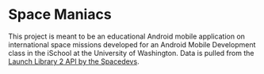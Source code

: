# Space Maniacs
This project is meant to be an educational Android mobile application on international space missions developed for an Android Mobile Development class in the iSchool at the University of Washington. Data is pulled from the [Launch Library 2 API by the Spacedevs](https://thespacedevs.com/llapi). 

